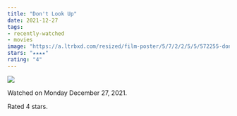 ```yaml
---
title: "Don't Look Up"
date: 2021-12-27
tags:
- recently-watched
- movies
image: "https://a.ltrbxd.com/resized/film-poster/5/7/2/2/5/5/572255-don-t-look-up-0-600-0-900-crop.jpg?v=a58cc4aba2"
stars: "★★★★"
rating: "4"
---
```


<div class="letterboxd-movie-data-content">
   <p><img src="https://a.ltrbxd.com/resized/film-poster/5/7/2/2/5/5/572255-don-t-look-up-0-600-0-900-crop.jpg?v=a58cc4aba2"/></p> <p>Watched on Monday December 27, 2021.</p> 
  <p>Rated 4 stars.<p>
  <div class="float-clear"></div>
</div>